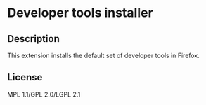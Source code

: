 # Developer tools installer #

## Description ##

This extension installs the default set of developer tools in Firefox.

## License ##

MPL 1.1/GPL 2.0/LGPL 2.1

